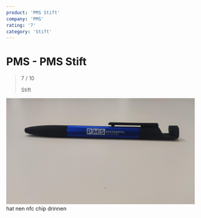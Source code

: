 ```yaml
---
product: 'PMS Stift'
company: 'PMS'
rating: '7'
category: 'Stift'
---
```


# PMS - PMS Stift
>
> 7 / 10
>
> Stift

![PMS Stift](./assets/pms-pms-stift-9b38bea0-7bb6-43ba-b3c4-c4412c3c7fe2.jpg)
hat nen nfc chip drinnen
